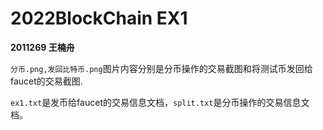 # 2022BlockChain EX1

**2011269 王楠舟**

`分币.png,发回比特币.png`图片内容分别是分币操作的交易截图和将测试币发回给faucet的交易截图.

`ex1.txt`是发币给faucet的交易信息文档，`split.txt`是分币操作的交易信息文档。

